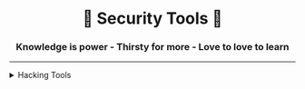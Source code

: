 <h1 align="center">🔐 Security Tools 🧰</h1>

<h3 align="center">
Knowledge is power   -
Thirsty for more   -
Love to love to learn   
</h3>

---

<details>
 <summary>
  Hacking Tools
 </summary>
 </br>
 
>####		[1. Information Gathering]()  

>####		[2. Vulnerability Analyses]()

>####		[3. Exploitation Tools]()

>####		[4. Password Attacks]()

>####		[5. Forensics]()

>####		[6. Sniffing/Spoofing]()

>####		[7. Web Application Analysis]()

>####		[8. Databases]()

>####		[9. Wireless Attack]()

>####		[10. Reporting Tools]()

 </details>
 
